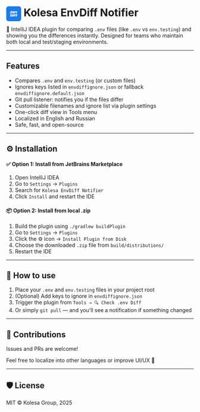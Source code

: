 # <img src="pluginIcon.svg" width="40" height="40" alt="EnvDiff Icon" align="left"/>&nbsp;Kolesa EnvDiff Notifier
🔧 IntelliJ IDEA plugin for comparing `.env` files (like `.env` vs `env.testing`) and showing you the differences instantly. Designed for teams who maintain both local and test/staging environments.

---

## Features

- Compares `.env` and `env.testing` (or custom files)
- Ignores keys listed in `envdiffignore.json` or fallback `envdiffignore.default.json`
- Git pull listener: notifies you if the files differ
- Customizable filenames and ignore list via plugin settings
- One-click diff view in Tools menu
- Localized in English and Russian
- Safe, fast, and open-source

---

## ⚙️ Installation

#### ✅ Option 1: Install from JetBrains Marketplace

1. Open IntelliJ IDEA
2. Go to `Settings` → `Plugins`
3. Search for `Kolesa EnvDiff Notifier`
4. Click `Install` and restart the IDE

#### 📦 Option 2: Install from local .zip

1. Build the plugin using `./gradlew buildPlugin`
2. Go to `Settings` → `Plugins`
3. Click the ⚙️ icon → `Install Plugin from Disk`
4. Choose the downloaded `.zip` file from `build/distributions/`
5. Restart the IDE

---

## 📝 How to use

1. Place your `.env` and `env.testing` files in your project root
2. (Optional) Add keys to ignore in `envdiffignore.json`
3. Trigger the plugin from `Tools → 🔍 Check .env Diff`
4. Or simply `git pull` — and you'll see a notification if something changed

---
## 🤝 Contributions

Issues and PRs are welcome!

Feel free to localize into other languages or improve UI/UX 🙌

---

## 🛡 License

MIT © Kolesa Group, 2025